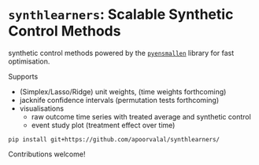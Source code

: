 # `synthlearners`: Scalable Synthetic Control Methods

synthetic control methods powered by the [`pyensmallen`](https://github.com/apoorvalal/pyensmallen) library for fast optimisation.

Supports
- (Simplex/Lasso/Ridge) unit weights, (time weights forthcoming)
- jacknife confidence intervals (permutation tests forthcoming)
- visualisations
  - raw outcome time series with treated average and synthetic control
  - event study plot (treatment effect over time)

```
pip install git+https://github.com/apoorvalal/synthlearners/
```

Contributions welcome!
